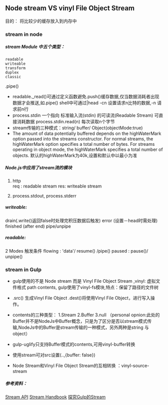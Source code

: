
## Node stream VS vinyl File Object Stream

目的： 将比较少的缓存放入到内存中

### stream in node

##### stream Module 中五个类型：
    readable
    writeable
    transform
    duplex
    classic

.pipe()

* readable._read()可通过定义函数避免.push()缓存数据,仅当数据消耗者出现数据才会推送,如.pipe() shell中可通过|head -cn 设置请求n比特的数据,-n 请求前n行
* process.stdin 一个指向 标准输入流(stdin) 的可读流(Readable Stream) 可直接消耗数据
    process.stdin.read(n) 每次读取n个字节
* stream传输的三种模式：string/ buffer/ Object(objectMode:true)
* The amount of data potentially buffered depends on the highWaterMark option passed into the streams constructor. For normal streams, the highWaterMark option specifies a total number of bytes. For streams operating in object mode, the highWaterMark specifies a total number of objects. 默认的highWaterMark为40k,设置和默认中以最小为准


##### Node.js中应用了stream流的模块
1. http   
req : readable stream 
res: writeable stream

2. process.stdout, process.stderr
 

##### writeable:
drain(.write()返回false时处理完积压数据后触发)
error (设置－head时需处理)
finished  (after end)
pipe/unpipe

##### readable:
2 Modes 触发条件
    flowing : 'data'/ resume() /pipe()
    paused : pause()/ unpipe()



### stream in Gulp

* gulp使用的不是 Node stream 而是 Vinyl File Object Stream ,vinyl: 虚拟文件格式 path contents, gulp使用了vinyl-fs模块,特点：保留了路径的文件树

* .src() 生成Vinyl File Object .dest()将使用Vinyl File Object，进行写入操作。

* contents的三种类型：
1.Stream 2.Buffer 3.null
（personal opnion:此处的Buffer并不是NodeJs中Buffer概念，只是为了区分是否以stream模式传输,NodeJs中的Buffer是stream传输的一种模式，另外两种是string 与 object）

* gulp-uglify只支持Buffer模式的contents,可用vinyl-buffer转换
* 使用stream可对src设置(..,{buffer: false})
* Node Stream和Vinyl File Object Stream的互相转换 ：vinyl-source-stream




##### 参考资料：
[Stream API](https://nodejs.org/api/stream.html)
[Stream Handbook](https://github.com/substack/stream-handbook)
[探究Gulp的Stream](https://segmentfault.com/a/1190000003770541)

